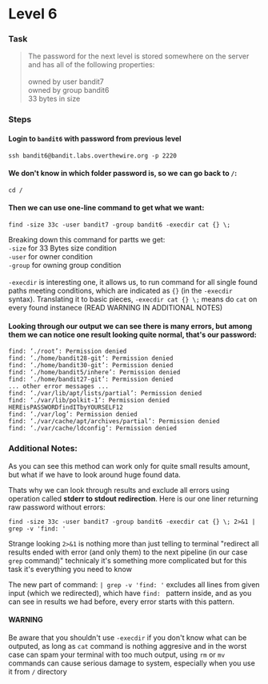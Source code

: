 Level 6
======

### Task

> The password for the next level is stored somewhere on the server and has all of the following properties: <br><br>
owned by user bandit7<br>
owned by group bandit6<br>
33 bytes in size


### Steps

#### Login to `bandit6` with password from previous level
`ssh bandit6@bandit.labs.overthewire.org -p 2220`

#### We don't know in which folder password is, so we can go back to `/`:
`cd /`

#### Then we can use one-line command to get what we want:
`find -size 33c -user bandit7 -group bandit6 -execdir cat {} \;`

Breaking down this command for partts we get: <br>
`-size` for 33 Bytes size condition<br>
`-user` for owner condition<br>
`-group` for owning group condition<br><br>
`-execdir` is interesting one, it allows us, to run command for all single found paths meeting conditions, which are indicated as `{}` (in the `-execdir` syntax). Translating it to basic pieces, `-execdir cat {} \;` means do `cat` on every found instanece (READ WARNING IN ADDITIONAL NOTES)

#### Looking through our output we can see there is many errors, but among them we can notice one result looking quite normal, that's our password:

```
find: ‘./root’: Permission denied
find: ‘./home/bandit28-git’: Permission denied
find: ‘./home/bandit30-git’: Permission denied
find: ‘./home/bandit5/inhere’: Permission denied
find: ‘./home/bandit27-git’: Permission denied
... other error messages ...
find: ‘./var/lib/apt/lists/partial’: Permission denied
find: ‘./var/lib/polkit-1’: Permission denied
HEREisPASSWORDfindITbyYOURSELF12
find: ‘./var/log’: Permission denied
find: ‘./var/cache/apt/archives/partial’: Permission denied
find: ‘./var/cache/ldconfig’: Permission denied
```

### Additional Notes:

As you can see this method can work only for quite small results amount, but what if we have to look around huge found data.

Thats why we can look through results and exclude all errors using operation called **stderr to stdout redirection**.
Here is our one liner returning raw password without errors:

`find -size 33c -user bandit7 -group bandit6 -execdir cat {} \; 2>&1 | grep -v 'find: '`

Strange looking `2>&1` is nothing more than just telling to terminal "redirect all results ended with error (and only them) to the next pipeline (in our case `grep` command)" technicaly it's something more complicated but for this task it's everything you need to know

The new part of command: `| grep -v 'find: '` excludes all lines from given input (which we redirected), which have `find: ` pattern inside, and as you can see in results we had before, every error starts with this pattern.

#### WARNING
Be aware that you shouldn't use `-execdir` if you don't know what can be outputed, as long as `cat` command is nothing aggresive and in the worst case can spam your terminal with too much output, using `rm` or `mv` commands can cause serious damage to system, especially when you use it from `/` directory 










